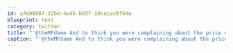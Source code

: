 ```yaml
---
id: a7e96b87-32bd-4e4b-b03f-10cecac0fb4e
blueprint: text
category: twitter
title: "'@theMFdame And to think you were complaining about the price of jabs last week!"
caption: "'@theMFdame And to think you were complaining about the price of jabs last week!"
---
```

